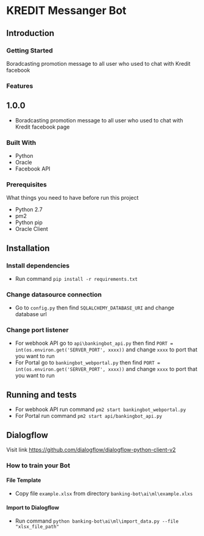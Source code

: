 # KREDIT Messanger Bot

## Introduction
### Getting Started
Boradcasting promotion message to all user who used to chat with Kredit facebook

### Features
## 1.0.0
* Boradcasting promotion message to all user who used to chat with Kredit facebook page

### Built With
* Python
* Oracle
* Facebook API

### Prerequisites
What things you need to have before run this project

* Python 2.7
* pm2
* Python pip
* Oracle Client

## Installation

### Install dependencies
* Run command `pip install -r requirements.txt`

### Change datasource connection
* Go to `config.py` then find `SQLALCHEMY_DATABASE_URI` and change database url

### Change port listener
* For webhook API go to `api\bankingbot_api.py` then find `PORT = int(os.environ.get('SERVER_PORT', xxxx))` and change `xxxx` to port that you want to run
* For Portal go to `bankingbot_webportal.py` then find `PORT = int(os.environ.get('SERVER_PORT', xxxx))` and change `xxxx` to port that you want to run


## Running and tests
* For webhook API run command `pm2 start bankingbot_webportal.py`
* For Portal run command `pm2 start api/bankingbot_api.py`
 

## Dialogflow
Visit link https://github.com/dialogflow/dialogflow-python-client-v2

### How to train your Bot
#### File Template
* Copy file `example.xlsx` from directory `banking-bot\ai\ml\example.xlxs`

#### Import to Dialogflow
* Run command `python banking-bot\ai\ml\import_data.py --file "xlsx_file_path"`





